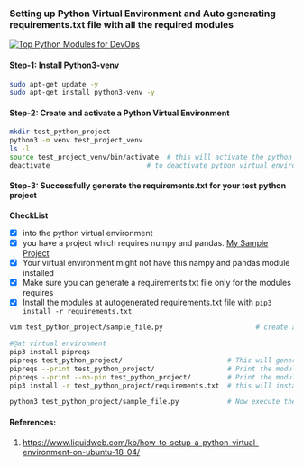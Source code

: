 ### Setting up Python Virtual Environment and Auto generating requirements.txt file with all the required modules
[![Top Python Modules for DevOps](https://res.cloudinary.com/marcomontalbano/image/upload/v1643444980/video_to_markdown/images/youtube--5VWmeF6cRwI-c05b58ac6eb4c4700831b2b3070cd403.jpg)](https://youtu.be/en_6f1ENBA0 "Top Python Modules for DevOps")

#### Step-1: Install Python3-venv
```bash
sudo apt-get update -y
sudo apt-get install python3-venv -y
```

#### Step-2: Create and activate a Python Virtual Environment
```bash
mkdir test_python_project
python3 -m venv test_project_venv
ls -l 
source test_project_venv/bin/activate  # this will activate the python virtual environment
deactivate                        # to deactivate python virtual environment
```

#### Step-3: Successfully generate the requirements.txt for your test python project
**CheckList**
- [x] into the python virtual environment
- [x] you have a project which requires numpy and pandas. [My Sample Project](test_python_project/sample_file.py)
- [x] Your virtual environment might not have this nampy and pandas module installed
- [x] Make sure you can generate a requirements.txt file only for the modules requires
- [x] Install the modules at autogenerated requirements.txt file with `pip3 install -r requirements.txt`
```bash
vim test_python_project/sample_file.py                       # create a sample python file which will do the numpy and pandas operations. Find the source code in the project     

#@at virtual environment
pip3 install pipreqs
pipreqs test_python_project/                          # This will generate the requirements.txt for your current project
pipreqs --print test_python_project/                  # Print the modules listed in the requirements.txt file
pipreqs --print --no-pin test_python_project/         # Print the modules without the versions
pip3 install -r test_python_project/requirements.txt  # this will install all the modules requires to make your project executable

python3 test_python_project/sample_file.py            # Now execute the python project and it will be working fine
```

#### References:
1. https://www.liquidweb.com/kb/how-to-setup-a-python-virtual-environment-on-ubuntu-18-04/



